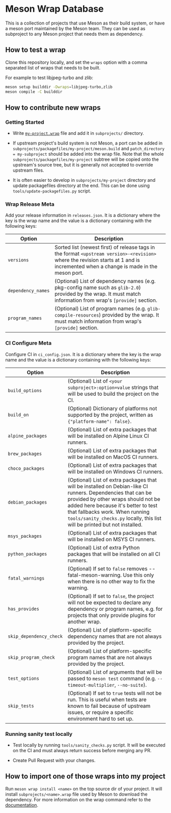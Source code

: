 # Meson Wrap Database

This is a collection of projects that use Meson as their build system, or have
a meson port maintained by the Meson team. They can be used as subproject to
any Meson project that needs them as dependency.

## How to test a wrap

Clone this repository locally, and set the `wraps` option with a comma separated
list of wraps that needs to be built.

For example to test libjpeg-turbo and zlib:
```sh
meson setup builddir -Dwraps=libjpeg-turbo,zlib
meson compile -C builddir
```

## How to contribute new wraps

### Getting Started

- Write [`my-project.wrap`](https://mesonbuild.com/Wrap-dependency-system-manual.html)
  file and add it in `subprojects/` directory.

- If upstream project's build system is not Meson, a port can be added in
  `subprojects/packagefiles/my-project/meson.build` and
  `patch_directory = my-subproject` should be added into the wrap file.
  Note that the whole `subprojects/packagefiles/my-project` subtree will be
  copied onto the upstream's source tree, but it is generally not accepted to
  override upstream files.

- It is often easier to develop in `subprojects/my-project` directory and update
  packagefiles directory at the end. This can be done using
  `tools/update-packagefiles.py` script.

### Wrap Release Meta

Add your release information in `releases.json`. It is a dictionary where the
key is the wrap name and the value is a dictionary containing with the following keys:

| Option            | Description                                                                                                                                                                                |
|-------------------|--------------------------------------------------------------------------------------------------------------------------------------------------------------------------------------------|
| `versions`        | Sorted list (newest first) of release tags in the format `<upstream version>-<revision>` where the revision starts at 1 and is incremented when a change is made in the meson port.         |
| `dependency_names`| (Optional) List of dependency names (e.g. pkg-config name such as `glib-2.0`) provided by the wrap. It must match information from wrap's `[provide]` section.                              |
| `program_names`   | (Optional) List of program names (e.g. `glib-compile-resources`) provided by the wrap. It must match information from wrap's `[provide]` section.                                           |

### CI Configure Meta

Configure CI in `ci_config.json`. It is a dictionary where the key is the wrap
name and the value is a dictionary containing with the following keys:

| Option                  | Description                                                                                                                                                                                                                                                                                          |
|-------------------------|------------------------------------------------------------------------------------------------------------------------------------------------------------------------------------------------------------------------------------------------------------------------------------------------------|
| `build_options`         | (Optional) List of `<your subproject>:option=value` strings that will be used to build the project on the CI.                                                                                                                                                                                        |
| `build_on`              | (Optional) Dictionary of platforms not supported by the project, written as `{"platform-name": false}`.                                                                                                                                                                                              |
| `alpine_packages`       | (Optional) List of extra packages that will be installed on Alpine Linux CI runners.                                                                                                                                                                                                                 |
| `brew_packages`         | (Optional) List of extra packages that will be installed on MacOS CI runners.                                                                                                                                                                                                                        |
| `choco_packages`        | (Optional) List of extra packages that will be installed on Windows CI runners.                                                                                                                                                                                                                      |
| `debian_packages`       | (Optional) List of extra packages that will be installed on Debian-like CI runners. Dependencies that can be provided by other wraps should not be added here because it's better to test that fallbacks work. When running `tools/sanity_checks.py` locally, this list will be printed but not installed. |
| `msys_packages`         | (Optional) List of extra packages that will be installed on MSYS CI runners.                                                                                                                                                                                                                         |
| `python_packages`       | (Optional) List of extra Python packages that will be installed on all CI runners.                                                                                                                                                                                                                   |
| `fatal_warnings`        | (Optional) If set to `false` removes --fatal-meson-warning. Use this only when there is no other way to fix the warning.                                                                                                                                                                             |
| `has_provides`          | (Optional) If set to `false`, the project will not be expected to declare any dependency or program names, e.g. for projects that only provide plugins for another wrap.                                                                                                                             |
| `skip_dependency_check` | (Optional) List of platform-specific dependency names that are not always provided by the project.                                                                                                                                                                                                   |
| `skip_program_check`    | (Optional) List of platform-specific program names that are not always provided by the project.                                                                                                                                                                                                      |
| `test_options`          | (Optional) List of arguments that will be passed to `meson test` command (e.g. `--timeout-multiplier`, `--no-suite`).                                                                                                                                                                                |
| `skip_tests`            | (Optional) If set to `true` tests will not be run. This is useful when tests are known to fail because of upstream issues, or require a specific environment hard to set up.                                                                                                                         |

### Running sanity test locally

- Test locally by running `tools/sanity_checks.py` script. It will be executed
  on the CI and must always return success before merging any PR.

- Create Pull Request with your changes.

## How to import one of those wraps into my project

Run `meson wrap install <name>` on the top source dir of your project. It
will install `subprojects/<name>.wrap` file used by Meson to download the
dependency. For more information on the wrap command refer to the [documentation](https://mesonbuild.com/Commands.html#wrap).
